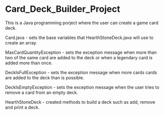 # Card_Deck_Builder_Project
This is a Java programming porject where the user can create a game card deck.

Card.java - sets the base variables that HearthStoneDeck.java will use to 
create an array.

MaxCardQuantityException - sets the exception message when more than two of 
the same card are added to the deck or when a legendary card is added more
than once.

DeckIsFullException - sets the exception message when more cards cards are
added to the deck than is possible.

DeckIsEmptyException - sets the exception message when the user tries to
remove a card from an empty deck.

HearthStoneDeck - created methods to build a deck such as add, remove and print
a deck. 